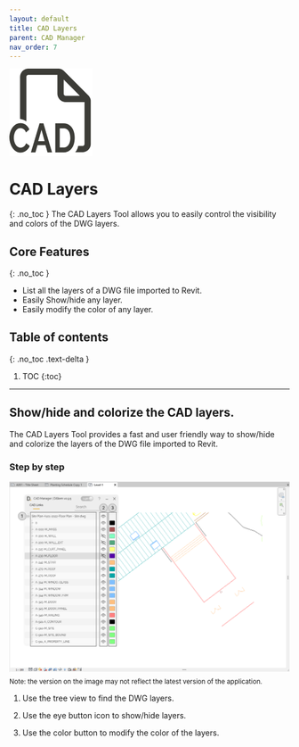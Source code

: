 ```yaml
---
layout: default
title: CAD Layers
parent: CAD Manager
nav_order: 7
---
```


![DiStem CAD Layers - Easily show/hide and colorize DWG layers.](../../assets/images/CADManager/CAD-Manager-Icon_150x150.png)  


# CAD Layers
{: .no_toc }
The CAD Layers Tool allows you to easily control the visibility and colors of the DWG layers. 

## Core Features
{: .no_toc }
- List all the layers of a DWG file imported to Revit.
- Easily Show/hide any layer.
- Easily modify the color of any layer. 

## Table of contents
{: .no_toc .text-delta }

1. TOC
{:toc}

---

## Show/hide and colorize the CAD layers.

The CAD Layers Tool provides a fast and user friendly way to show/hide and colorize the layers of the DWG file imported to Revit.

### Step by step 

![DiStem CAD Layers - Easily show/hide and colorize DWG layers step by step](../../assets/images/CADManager/CAD-Manager-UI.png)  
<sub>Note: the version on the image may not reflect the latest version of the application.</sub>


1. Use the tree view to find the DWG layers.

2. Use the eye button icon to show/hide layers.

3. Use the color button to modify the color of the layers.
